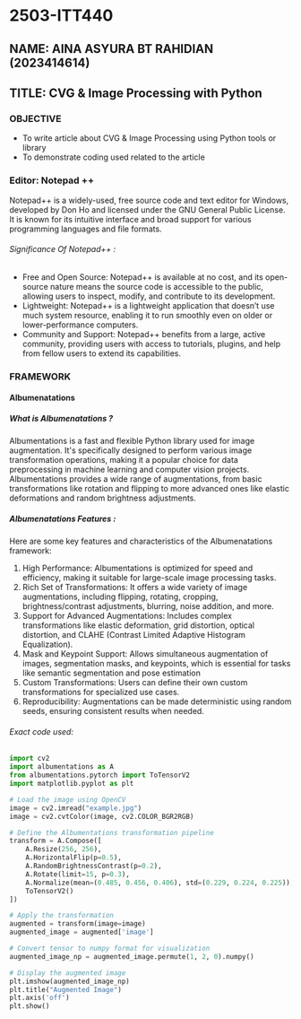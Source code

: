 # 2503-ITT440
## NAME: AINA ASYURA BT RAHIDIAN (2023414614)
## TITLE: CVG & Image Processing with Python
### OBJECTIVE
- To write article about CVG & Image Processing using Python tools or library
- To demonstrate coding used related to the article

### Editor: Notepad ++
Notepad++ is a widely-used, free source code and text editor for Windows, developed by Don Ho and licensed under the GNU General Public License. It is known for its intuitive interface and broad support for various programming languages and file formats.
###### Significance Of Notepad++ :
- Free and Open Source: Notepad++ is available at no cost, and its open-source nature means the source code is accessible to the public, allowing users to inspect, modify, and contribute to its development.
- Lightweight: Notepad++ is a lightweight application that doesn’t use much system resource, enabling it to run smoothly even on older or lower-performance computers.
- Community and Support: Notepad++ benefits from a large, active community, providing users with access to tutorials, plugins, and help from fellow users to extend its capabilities.

### FRAMEWORK

#### Albumenatations

##### What is Albumenatations ?
Albumentations is a fast and flexible Python library used for image augmentation. It's specifically designed to perform various image transformation operations, making it a popular choice for data preprocessing in machine learning and computer vision projects. Albumentations provides a wide range of augmentations, from basic transformations like rotation and flipping to more advanced ones like elastic deformations and random brightness adjustments.

##### Albumenatations Features :
Here are some key features and characteristics of the Albumenatations framework:

1) High Performance: Albumentations is optimized for speed and efficiency, making it suitable for large-scale image processing tasks.
2) Rich Set of Transformations: It offers a wide variety of image augmentations, including flipping, rotating, cropping, brightness/contrast adjustments, blurring, noise addition, and more.
3) Support for Advanced Augmentations: Includes complex transformations like elastic deformation, grid distortion, optical distortion, and CLAHE (Contrast Limited Adaptive Histogram Equalization).
4) Mask and Keypoint Support: Allows simultaneous augmentation of images, segmentation masks, and keypoints, which is essential for tasks like semantic segmentation and pose estimation
5) Custom Transformations: Users can define their own custom transformations for specialized use cases.
6) Reproducibility: Augmentations can be made deterministic using random seeds, ensuring consistent results when needed.
   
###### Exact code used:
```py
import cv2
import albumentations as A
from albumentations.pytorch import ToTensorV2
import matplotlib.pyplot as plt

# Load the image using OpenCV
image = cv2.imread("example.jpg")
image = cv2.cvtColor(image, cv2.COLOR_BGR2RGB)

# Define the Albumentations transformation pipeline
transform = A.Compose([
    A.Resize(256, 256),
    A.HorizontalFlip(p=0.5),
    A.RandomBrightnessContrast(p=0.2),
    A.Rotate(limit=15, p=0.3),
    A.Normalize(mean=(0.485, 0.456, 0.406), std=(0.229, 0.224, 0.225)),
    ToTensorV2()
])

# Apply the transformation
augmented = transform(image=image)
augmented_image = augmented['image']

# Convert tensor to numpy format for visualization
augmented_image_np = augmented_image.permute(1, 2, 0).numpy()

# Display the augmented image
plt.imshow(augmented_image_np)
plt.title("Augmented Image")
plt.axis('off')
plt.show()
```
